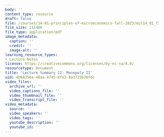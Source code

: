 ```yaml
---
body: ''
content_type: resource
draft: false
file: /courses/14-01-principles-of-microeconomics-fall-2023/mit14_01_f23_lec12.pdf
file_size: 111409
file_type: application/pdf
image_metadata:
  caption: ''
  credit: ''
  image-alt: ''
learning_resource_types:
- Lecture Notes
license: https://creativecommons.org/licenses/by-nc-sa/4.0/
resourcetype: Document
title: 'Lecture Summary 12: Monopoly II'
uid: 4b68256a-48aa-4745-8fe3-8a3725676fdc
video_files:
  archive_url: ''
  video_captions_file: ''
  video_thumbnail_file: ''
  video_transcript_file: ''
video_metadata:
  source: ''
  video_speakers: ''
  video_tags: ''
  youtube_description: ''
  youtube_id: ''
---
```

